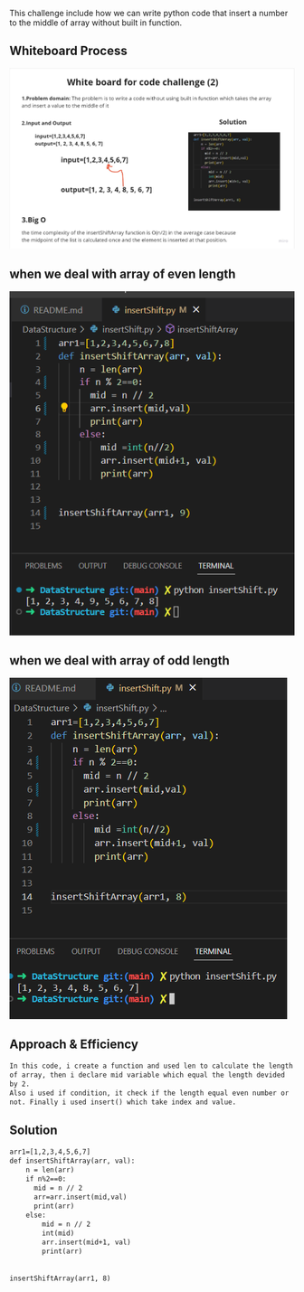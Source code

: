 This challenge include how we can write python code that insert a number to the middle of array without built in function.
## Whiteboard Process
![whiteboard](./Untitled%20(8).jpg)
## when we deal with array of even length
![test1](./Screenshot%20(140).png)
## when we deal with array of odd length
![test2](./Screenshot%20(141).png)

## Approach & Efficiency
```
In this code, i create a function and used len to calculate the length of array, then i declare mid variable which equal the length devided by 2.
Also i used if condition, it check if the length equal even number or not. Finally i used insert() which take index and value.
```
## Solution
```
arr1=[1,2,3,4,5,6,7]
def insertShiftArray(arr, val):
    n = len(arr)
    if n%2==0:
      mid = n // 2
      arr=arr.insert(mid,val)
      print(arr)
    else:
        mid = n // 2
        int(mid)
        arr.insert(mid+1, val)
        print(arr)


insertShiftArray(arr1, 8)
```